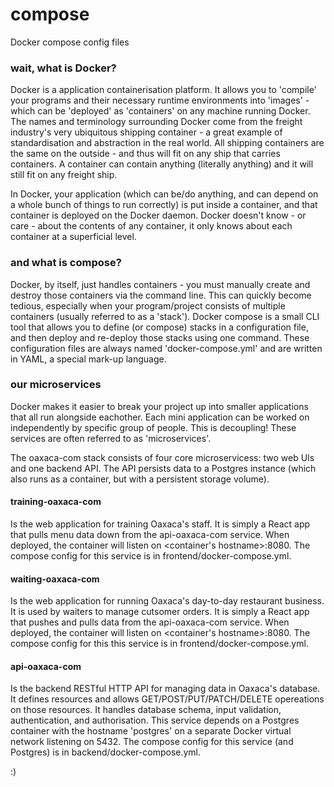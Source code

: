 # compose
Docker compose config files

### wait, what is Docker?
Docker is a application containerisation platform. It allows you to 'compile' your programs and their necessary runtime environments into 'images' - which can be 'deployed' as 'containers' on any machine running Docker. The names and terminology surrounding Docker come from the freight industry's very ubiquitous shipping container - a great example of standardisation and abstraction in the real world. All shipping containers are the same on the outside - and thus will fit on any ship that carries containers. A container can contain anything (literally anything) and it will still fit on any freight ship.

In Docker, your application (which can be/do anything, and can depend on a whole bunch of things to run correctly) is put inside a container, and that container is deployed on the Docker daemon. Docker doesn't know - or care - about the contents of any container, it only knows about each container at a superficial level.

### and what is compose?
Docker, by itself, just handles containers - you must manually create and destroy those containers via the command line. This can quickly become tedious, especially when your program/project consists of multiple containers (usually referred to as a 'stack'). Docker compose is a small CLI tool that allows you to define (or compose) stacks in a configuration file, and then deploy and re-deploy those stacks using one command. These configuration files are always named 'docker-compose.yml' and are written in YAML, a special mark-up language.

### our microservices
Docker makes it easier to break your project up into smaller applications that all run alongside eachother. Each mini application can be worked on independently by specific group of people. This is decoupling! These services are often referred to as 'microservices'.

The oaxaca-com stack consists of four core microservicess: two web UIs and one backend API. The API persists data to a Postgres instance (which also runs as a container, but with a persistent storage volume).

#### training-oaxaca-com
Is the web application for training Oaxaca's staff. It is simply a React app that pulls menu data down from the api-oaxaca-com service. When deployed, the container will listen on <container's hostname>:8080. The compose config for this service is in frontend/docker-compose.yml.

#### waiting-oaxaca-com
Is the web application for running Oaxaca's day-to-day restaurant business. It is used by waiters to manage cutsomer orders. It is simply a React app that pushes and pulls data from the api-oaxaca-com service. When deployed, the container will listen on <container's hostname>:8080. The compose config for this this service is in frontend/docker-compose.yml.

#### api-oaxaca-com
Is the backend RESTful HTTP API for managing data in Oaxaca's database. It defines resources and allows GET/POST/PUT/PATCH/DELETE opereations on those resources. It handles database schema, input validation, authentication, and authorisation. This service depends on a Postgres container with the hostname 'postgres' on a separate Docker virtual network listening on 5432. The compose config for this service (and Postgres) is in backend/docker-compose.yml.

:)
